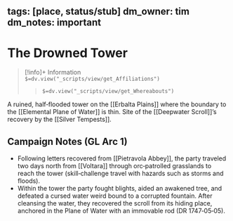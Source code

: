 tags: [place, status/stub]
dm_owner: tim
dm_notes: important
---

# The Drowned Tower
>[!info]+ Information  
> `$=dv.view("_scripts/view/get_Affiliations")`  
>> `$=dv.view("_scripts/view/get_Whereabouts")`

A ruined, half‑flooded tower on the [[Erbalta Plains]] where the boundary to the [[Elemental Plane of Water]] is thin. Site of the [[Deepwater Scroll]]’s recovery by the [[Silver Tempests]].

## Campaign Notes (GL Arc 1)

- Following letters recovered from [[Pietravola Abbey]], the party traveled two days north from [[Voltara]] through orc‑patrolled grasslands to reach the tower (skill‑challenge travel with hazards such as storms and floods).
- Within the tower the party fought blights, aided an awakened tree, and defeated a cursed water weird bound to a corrupted fountain. After cleansing the water, they recovered the scroll from its hiding place, anchored in the Plane of Water with an immovable rod (DR 1747‑05‑05).
